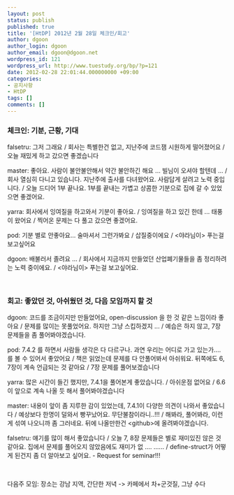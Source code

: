 ```yaml
---
layout: post
status: publish
published: true
title: '[HtDP] 2012년 2월 28일 체크인/회고'
author: dgoon
author_login: dgoon
author_email: dgoon@dgoon.net
wordpress_id: 121
wordpress_url: http://www.tuestudy.org/bp/?p=121
date: 2012-02-28 22:01:44.000000000 +09:00
categories:
- 공지사항
- HtDP
tags: []
comments: []
---
```

<h3>체크인: 기분, 근황, 기대</h3>
falsetru: 그저 그래요 / 회사는 특별한건 없고, 지난주에 코드잼 시원하게 떨어졌어요 / 오늘 재밌게 하고 갔으면 좋겠습니다

master: 좋아요. 사람이 불안불안해서 약간 불안하긴 해요 ... 빌님이 오셔야 할텐데 ... / 회사 열심히 다니고 있습니다. 지난주에 출사를 다녀왔어요. 사람답게 살려고 노력 중입니다. / 오늘 드디어 1부 끝나요. 1부를 끝내는 가볍고 상콤한 기분으로 집에 갈 수 있었으면 좋겠어요.

yarra: 회사에서 잉여질을 하고와서 기분이 좋아요. / 잉여질을 하고 있긴 한데 ... 태풍이 왔어요 / 찍어온 문제는 다 풀고 갔으면 좋겠어요.

pod: 기분 별로 안좋아요... 술마셔서 그런가봐요 / 삽질중이에요 / &lt;야라님이&gt; 푸는걸 보고싶어요

dgoon: 배불러서 졸려요 ... / 회사에서 지금까지 만들었던 산업폐기물들을 좀 정리하려는 노력 중이에요. / &lt;야라님이&gt; 푸는걸 보고싶어요.

&nbsp;
<h3>회고: 좋았던 것, 아쉬웠던 것, 다음 모임까지 할 것</h3>
dgoon: 코드를 조금이지만 만들었어요, open-discussion 을 한 것 같은 느낌이라 좋아요 / 문제를 많이는 못풀었어요. 하지만 그냥 스킵하겠지 ... / 예습은 하지 않고, 7장 문제들을 좀 풀어봐야겠습니다.

pod: 7.4.2 를 하면서 사람들 생각은 다 다르구나. 과연 우리는 어디로 가고 있는가.... 를 볼 수 있어서 좋았어요 / 책은 읽었는데 문제를 다 안풀어봐서 아쉬워요. 뒤쪽에도 6, 7장이 계속 언급되는 것 같아요 / 7장 문제를 풀어보겠습니다

yarra: 많은 시간이 들긴 했지만, 7.4.1을 풀어본게 좋았습니다. / 아쉬운점 없어요 / 6.6 이 앞으로 계속 나올 듯 해서 풀어봐야겠습니다

master: 내용이 앞이 좀 지루한 감이 있었는데, 7.4.1이 다양한 의견이 나와서 좋았습니다 / 예상보다 한명이 덜와서 빵꾸났어요. 무단불참이라니..!!! / 해봐라, 풀어봐라, 이런게 섞여 나오니까 좀 그러네요. 뒤에 나올만한건 &lt;github&gt;에 올려봐야겠습니다.

falsetru: 얘기를 많이 해서 좋았습니다 / 오늘 7, 8장 문제들은 별로 재미있진 않은 것 같아요. 집에서 문제를 풀어오지 않았음에도 재미가 없 .... ...... / define-struct가 어떻게 된건지 좀 더 알아보고 싶어요. - Request for seminar!!!

&nbsp;

다음주 모임: 장소는 강남 지역, 간단한 저녁 -&gt; 카페에서 차+군것질, 그냥 수다
